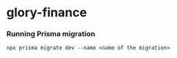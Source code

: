 # glory-finance

### Running Prisma migration

`npx prisma migrate dev --name <name of the migration>`

